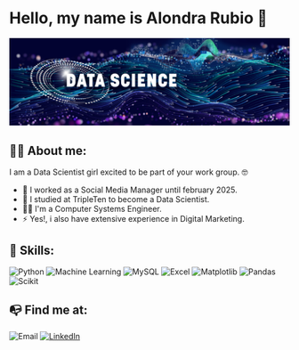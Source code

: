 

<!--
**alorubio/alorubio** is a ✨ _special_ ✨ repository because its `README.md` (this file) appears on your GitHub profile.

Here are some ideas to get you started:

- 🔭 I’m currently working on ...
- 🌱 I’m currently learning ...
- 👯 I’m looking to collaborate on ...
- 🤔 I’m looking for help with ...
- 💬 Ask me about ...
- 📫 How to reach me: ...
- 😄 Pronouns: ...
- ⚡ Fun fact: ...
-->

# Hello, my name is Alondra Rubio 👋
![image](Data-Science.jpg)

## 👨‍💻 About me:

I am a Data Scientist girl excited to be part of your work group. 🤓

- 👀 I worked as a Social Media Manager until february 2025.
- 🦾 I studied at TripleTen to become a Data Scientist.
- 👨‍🎓 I'm a Computer Systems Engineer.
- ⚡ Yes!, i also have extensive experience in Digital Marketing.

## 🔧 Skills:

![Python](https://img.shields.io/badge/Python-4B8BBE?style=for-the-badge&logo=python&logoColor=white&labelColor=101010)
![Machine Learning](https://img.shields.io/badge/Machine_Learning-1D6F42?style=for-the-badge&logo=microsoftexcel&logoColor=white&labelColor=101010)
![MySQL](https://img.shields.io/badge/MySQL-00758F?style=for-the-badge&logo=mysql&logoColor=white&labelColor=101010)
![Excel](https://img.shields.io/badge/Excel-1D6F42?style=for-the-badge&logo=microsoftexcel&logoColor=white&labelColor=101010)
![Matplotlib](https://img.shields.io/badge/Matplotlib-FFBA01?style=for-the-badge&logo=powerbi&logoColor=white&labelColor=101010)
![Pandas](https://img.shields.io/badge/Pandas-0078D7?style=for-the-badge&logo=pandas&logoColor=white&labelColor=101010)
![Scikit](https://img.shields.io/badge/SciKit-FFD700?style=for-the-badge&logo=scikitlearn&logoColor=white&labelColor=101010)

## 📭 Find me at:

![Email](https://img.shields.io/badge/Email-ar_lark@hotmail.com-572364?style=for-the-badge&logo=email&logoColor=white&labelColor=101010)
[![LinkedIn](https://img.shields.io/badge/LinkedIn-Alondra_Rubio_Ramirez-0078D7?style=for-the-badge&logo=linkedin&logoColor=white&labelColor=101010)](linkedin.com/in/alondra-rubio-ramirez)
